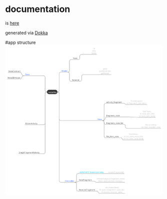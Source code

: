 # documentation 

is [here]( http://locovna.com/notatka/doc)

generated via [Dokka](https://github.com/Kotlin/dokka)

#app structure
![app_structure](img/app_structure.png)

